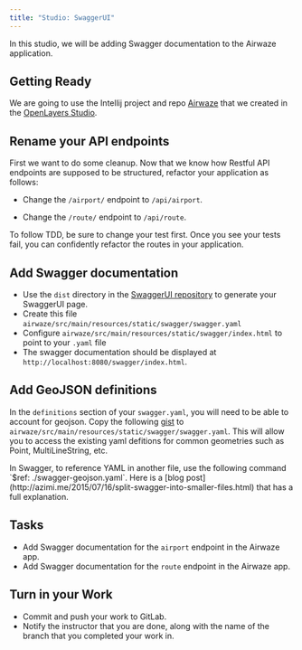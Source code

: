 ```yaml
---
title: "Studio: SwaggerUI"
---
```


In this studio, we will be adding Swagger documentation to the Airwaze application.

## Getting Ready

We are going to use the Intellij project and repo [Airwaze](https://gitlab.com/LaunchCodeTraining/airwaze-studio) that we created in the [OpenLayers Studio](https://education.launchcode.org/gis-devops/studios/airwaze/).

## Rename your API endpoints

First we want to do some cleanup.  Now that we know how Restful API endpoints are supposed to be structured, refactor your application as follows:

* Change the `/airport/` endpoint to `/api/airport`.

* Change the `/route/` endpoint to `/api/route`.

<aside class="aside-pro-tip" markdown="1">
  To follow TDD, be sure to change your test first.  Once you see your tests fail, you can confidently refactor the routes in your application.
</aside>

## Add Swagger documentation

- Use the `dist` directory in the [SwaggerUI repository](https://github.com/swagger-api/swagger-ui/tree/2.x) to generate your SwaggerUI page.
- Create this file `airwaze/src/main/resources/static/swagger/swagger.yaml`
- Configure `airwaze/src/main/resources/static/swagger/index.html` to point to your `.yaml` file
- The swagger documentation should be displayed at `http://localhost:8080/swagger/index.html`.

## Add GeoJSON definitions

In the `definitions` section of your `swagger.yaml`, you will need to be able to account for geojson. Copy the following [gist](https://gist.github.com/idkw/fc35bb78c4bf08e47708f57b060996fe) to `airwaze/src/main/resources/static/swagger/swagger.yaml`.  This will allow you to access the existing yaml defitions for common geometries such as Point, MultiLineString, etc.


<aside class="aside-pro-tip" markdown="1">
  In Swagger, to reference YAML in another file, use the following command `$ref: ./swagger-geojson.yaml`.  Here is a [blog post](http://azimi.me/2015/07/16/split-swagger-into-smaller-files.html) that has a full explanation.
</aside>

## Tasks

- Add Swagger documentation for the `airport` endpoint in the Airwaze app.
- Add Swagger documentation for the `route` endpoint in the Airwaze app.

## Turn in your Work

* Commit and push your work to GitLab.
* Notify the instructor that you are done, along with the name of the branch that you completed your work in.
